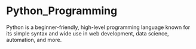 # Python_Programming
Python is a beginner-friendly, high-level programming language known for its simple syntax and wide use in web development, data science, automation, and more. 
